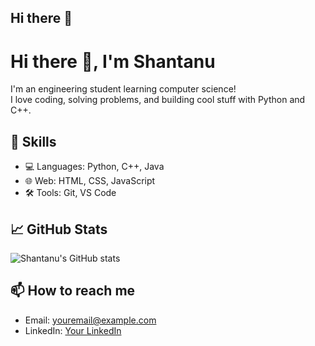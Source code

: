 ## Hi there 👋

# Hi there 👋, I'm Shantanu

I'm an engineering student learning computer science!  
I love coding, solving problems, and building cool stuff with Python and C++.

## 🚀 Skills
- 💻 Languages: Python, C++, Java
- 🌐 Web: HTML, CSS, JavaScript
- 🛠️ Tools: Git, VS Code

## 📈 GitHub Stats
![Shantanu's GitHub stats](https://github-readme-stats.vercel.app/api?username=shantanu-ingle&show_icons=true&theme=tokyonight)

## 📫 How to reach me
- Email: youremail@example.com
- LinkedIn: [Your LinkedIn](https://linkedin.com/in/your-profile)
